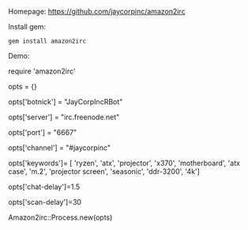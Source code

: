 Homepage: https://github.com/jaycorpinc/amazon2irc

Install gem:

`gem install amazon2irc`


Demo: 

require 'amazon2irc'

opts = {}

opts['botnick'] = "JayCorpIncRBot"

opts['server'] = "irc.freenode.net"

opts['port'] = "6667"

opts['channel'] = "\#jaycorpinc"

opts['keywords']= [ 'ryzen', 'atx', 'projector', 'x370', 'motherboard', 'atx case', 'm.2', 'projector screen', 'seasonic', 'ddr-3200', '4k']

opts['chat-delay']=1.5

opts['scan-delay']=30

Amazon2irc::Process.new(opts)


